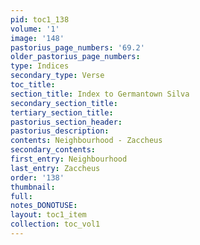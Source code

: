 ```yaml
---
pid: toc1_138
volume: '1'
image: '148'
pastorius_page_numbers: '69.2'
older_pastorius_page_numbers: 
type: Indices
secondary_type: Verse
toc_title: 
section_title: Index to Germantown Silva
secondary_section_title: 
tertiary_section_title: 
pastorius_section_header: 
pastorius_description: 
contents: Neighbourhood - Zaccheus
secondary_contents: 
first_entry: Neighbourhood
last_entry: Zaccheus
order: '138'
thumbnail: 
full: 
notes_DONOTUSE: 
layout: toc1_item
collection: toc_vol1
---
```

